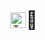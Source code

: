 <div align="center" style="display: flex; align-items: center; justify-content: center;">

  <!-- Image -->
  <img src="https://typst.app/favicon.ico" alt="Typst logo" width="25" height="25"/>

  <!-- Emoji -->
  <div style="font-size: 2em;">🚀</div> <!-- Adjust font-size as needed -->

</div>
